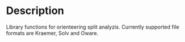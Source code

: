 # Description
Library functions for orienteering split analyzis. Currently supported file 
formats are Kraemer, Solv and Oware.